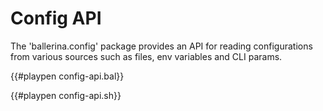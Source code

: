 # Config API

The 'ballerina.config' package provides an API for reading configurations from various sources such as files, env variables and CLI params.

{{#playpen config-api.bal}}

{{#playpen config-api.sh}}
